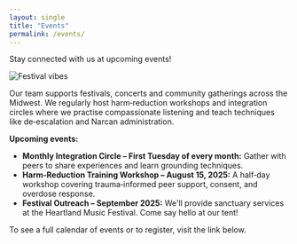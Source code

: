 ```yaml
---
layout: single
title: "Events"
permalink: /events/
---
```


Stay connected with us at upcoming events!

![Festival vibes](/assets/images/abstract-home.png)

Our team supports festivals, concerts and community gatherings across the Midwest. We regularly host harm‑reduction workshops and integration circles where we practise compassionate listening and teach techniques like de‑escalation and Narcan administration.

**Upcoming events:**

- **Monthly Integration Circle – First Tuesday of every month:** Gather with peers to share experiences and learn grounding techniques.
- **Harm‑Reduction Training Workshop – August 15, 2025:** A half‑day workshop covering trauma‑informed peer support, consent, and overdose response.
- **Festival Outreach – September 2025:** We'll provide sanctuary services at the Heartland Music Festival. Come say hello at our tent!

To see a full calendar of events or to register, visit the link below.

<!-- Embed your Lu.ma event calendar iframe here -->
<!-- <iframe src="https://lu.ma/embed/calendar/your_calendar_id" width="100%" height="600" frameborder="0"></iframe> -->
